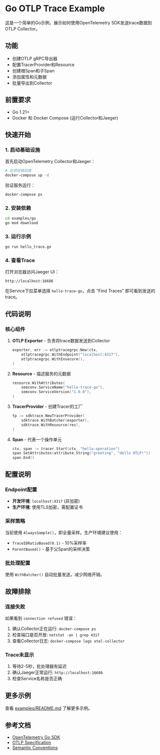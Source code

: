 # Go OTLP Trace Example

这是一个简单的Go示例，展示如何使用OpenTelemetry SDK发送trace数据到OTLP Collector。

## 功能

- 创建OTLP gRPC导出器
- 配置TracerProvider和Resource
- 创建根Span和子Span
- 添加属性和元数据
- 批量导出到Collector

## 前置要求

- Go 1.21+
- Docker 和 Docker Compose (运行Collector和Jaeger)

## 快速开始

### 1. 启动基础设施

首先启动OpenTelemetry Collector和Jaeger：

```bash
# 在项目根目录
docker-compose up -d
```

验证服务运行：
```bash
docker-compose ps
```

### 2. 安装依赖

```bash
cd examples/go
go mod download
```

### 3. 运行示例

```bash
go run hello_trace.go
```

### 4. 查看Trace

打开浏览器访问Jaeger UI：
```
http://localhost:16686
```

在Service下拉菜单选择 `hello-trace-go`，点击 "Find Traces" 即可看到发送的trace。

## 代码说明

### 核心组件

1. **OTLP Exporter** - 负责将trace数据发送到Collector
   ```go
   exporter, err := otlptracegrpc.New(ctx,
       otlptracegrpc.WithEndpoint("localhost:4317"),
       otlptracegrpc.WithInsecure(),
   )
   ```

2. **Resource** - 描述服务的元数据
   ```go
   resource.WithAttributes(
       semconv.ServiceName("hello-trace-go"),
       semconv.ServiceVersion("1.0.0"),
   )
   ```

3. **TracerProvider** - 创建Tracer的工厂
   ```go
   tp := sdktrace.NewTracerProvider(
       sdktrace.WithBatcher(exporter),
       sdktrace.WithResource(res),
   )
   ```

4. **Span** - 代表一个操作单元
   ```go
   ctx, span := tracer.Start(ctx, "hello-operation")
   span.SetAttributes(attribute.String("greeting", "Hello OTLP!"))
   span.End()
   ```

## 配置说明

### Endpoint配置

- **开发环境**: `localhost:4317` (非加密)
- **生产环境**: 使用TLS加密，需配置证书

### 采样策略

当前使用 `AlwaysSample()`，即全量采样。生产环境建议使用：
- `TraceIDRatioBased(0.1)` - 10%采样率
- `ParentBased()` - 基于父Span的采样决策

### 批处理配置

使用 `WithBatcher()` 自动批量发送，减少网络开销。

## 故障排除

### 连接失败

如果看到 `connection refused` 错误：
1. 确认Collector正在运行: `docker-compose ps`
2. 检查端口是否开放: `netstat -an | grep 4317`
3. 查看Collector日志: `docker-compose logs otel-collector`

### Trace未显示

1. 等待2-5秒，批处理器有延迟
2. 确认Jaeger正常运行: `http://localhost:16686`
3. 检查Service名称是否正确

## 更多示例

查看 [examples/README.md](../README.md) 了解更多示例。

## 参考文档

- [OpenTelemetry Go SDK](https://opentelemetry.io/docs/languages/go/)
- [OTLP Specification](https://opentelemetry.io/docs/specs/otlp/)
- [Semantic Conventions](https://opentelemetry.io/docs/specs/semconv/)

